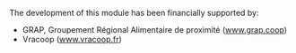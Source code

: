 The development of this module has been financially supported by:

- GRAP, Groupement Régional Alimentaire de proximité (www.grap.coop)
- Vracoop (www.vracoop.fr)
